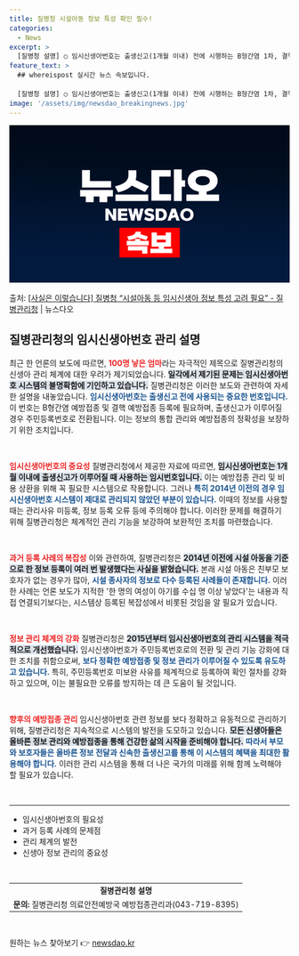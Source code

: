 ```yaml
---
title: 질병청 시설아동 정보 특성 확인 필수!
categories:
  - News
excerpt: >
  [질병청 설명] ○ 임시신생아번호는 출생신고(1개월 이내) 전에 시행하는 B형간염 1차, 결핵(BCG) 예방…
feature_text: >
  ## whereispost 실시간 뉴스 속보입니다.

  [질병청 설명] ○ 임시신생아번호는 출생신고(1개월 이내) 전에 시행하는 B형간염 1차, 결핵(BCG) 예방…
image: '/assets/img/newsdao_breakingnews.jpg'
---
```


![뉴스다오 속보](/assets/img/newsdao_breakingnews.jpg)

<p>출처: <a href="https://newsdao.kr/2772" rel="dofollow">[사실은 이렇습니다] 질병청 “시설아동 등 임시신생아 정보 특성 고려 필요” - 질병관리청</a> | 뉴스다오</p>

<h2 data-ke-size="size26">질병관리청의 임시신생아번호 관리 설명</h2>

<p data-ke-size="size16">최근 한 언론의 보도에 따르면, <b><span style="color: #ee2323;">100명 낳은 엄마</span></b>라는 자극적인 제목으로 질병관리청의 신생아 관리 체계에 대한 우려가 제기되었습니다. <b><span style="background-color: #21538527;">일각에서 제기된 문제는 임시신생아번호 시스템의 불명확함에 기인하고 있습니다.</span></b> 질병관리청은 이러한 보도와 관련하여 자세한 설명을 내놓았습니다. <b><span style="color: #1a5490;">임시신생아번호는 출생신고 전에 사용되는 중요한 번호입니다.</span></b> 이 번호는 B형간염 예방접종 및 결핵 예방접종 등록에 필요하며, 출생신고가 이루어질 경우 주민등록번호로 전환됩니다. 이는 정보의 통합 관리와 예방접종의 정확성을 보장하기 위한 조치입니다.</p>

<p data-ke-size="size16">&nbsp;</p>

<b><span style="color: #ee2323;">임시신생아번호의 중요성</span></b>
질병관리청에서 제공한 자료에 따르면, <b><span style="background-color: #21538527;">임시신생아번호는 1개월 이내에 출생신고가 이루어질 때 사용하는 임시번호입니다.</span></b> 이는 예방접종 관리 및 비용 상환을 위해 꼭 필요한 시스템으로 작용합니다. 그러나 <b><span style="color: #1a5490;">특히 2014년 이전의 경우 임시신생아번호 시스템이 제대로 관리되지 않았던 부분이 있습니다.</span></b> 이때의 정보를 사용할 때는 관리사유 미등록, 정보 등록 오류 등에 주의해야 합니다. 이러한 문제를 해결하기 위해 질병관리청은 체계적인 관리 기능을 보강하여 보완적인 조치를 마련했습니다.

<p data-ke-size="size16">&nbsp;</p>

<b><span style="color: #ee2323;">과거 등록 사례의 복잡성</span></b>
이와 관련하여, 질병관리청은 <b><span style="background-color: #21538527;">2014년 이전에 시설 아동을 기준으로 한 정보 등록이 여러 번 발생했다는 사실을 밝혔습니다.</span></b> 본래 시설 아동은 친부모 보호자가 없는 경우가 많아, <b><span style="color: #1a5490;">시설 종사자의 정보로 다수 등록된 사례들이 존재합니다.</span></b> 이러한 사례는 언론 보도가 지적한 '한 명의 여성이 아기를 수십 명 이상 낳았다'는 내용과 직접 연결되기보다는, 시스템상 등록된 복잡성에서 비롯된 것임을 알 필요가 있습니다.

<p data-ke-size="size16">&nbsp;</p>

<b><span style="color: #ee2323;">정보 관리 체계의 강화</span></b>
질병관리청은 <b><span style="background-color: #21538527;">2015년부터 임시신생아번호의 관리 시스템을 적극적으로 개선했습니다.</span></b> 임시신생아번호가 주민등록번호로의 전환 및 관리 기능 강화에 대한 조치를 취함으로써, <b><span style="color: #1a5490;">보다 정확한 예방접종 및 정보 관리가 이루어질 수 있도록 유도하고 있습니다.</span></b> 특히, 주민등록번호 미보완 사유를 체계적으로 등록하여 확인 절차를 강화하고 있으며, 이는 불필요한 오류를 방지하는 데 큰 도움이 될 것입니다.

<p data-ke-size="size16">&nbsp;</p>

<b><span style="color: #ee2323;">향후의 예방접종 관리</span></b>
임시신생아번호 관련 정보를 보다 정확하고 유동적으로 관리하기 위해, 질병관리청은 지속적으로 시스템의 발전을 도모하고 있습니다. <b><span style="background-color: #21538527;">모든 신생아들은 올바른 정보 관리와 예방접종을 통해 건강한 삶의 시작을 준비해야 합니다.</span></b> <b><span style="color: #1a5490;">따라서 부모와 보호자들은 올바른 정보 전달과 신속한 출생신고를 통해 이 시스템의 혜택을 최대한 활용해야 합니다.</span></b> 이러한 관리 시스템을 통해 더 나은 국가의 미래를 위해 함께 노력해야 할 필요가 있습니다.

<p data-ke-size="size16">&nbsp;</p>

<hr>

<ul>
  <li>임시신생아번호의 필요성</li>
  <li>과거 등록 사례의 문제점</li>
  <li>관리 체계의 발전</li>
  <li>신생아 정보 관리의 중요성</li>
</ul>

<br>

<table style="width: 100%;">
  <tr>
    <td style="text-align: center; height: 17px;"><b>질병관리청 설명</b></td>
  </tr>
  <tr>
    <td style="text-align: center; height: 17px;"><b>문의:</b> 질병관리청 의료안전예방국 예방접종관리과(043-719-8395)</td>
  </tr>
</table>

<p data-ke-size="size16">&nbsp;</p> 

원하는 뉴스 찾아보기 👉 <a href="https://newsdao.kr" rel="dofollow">newsdao.kr</a>


